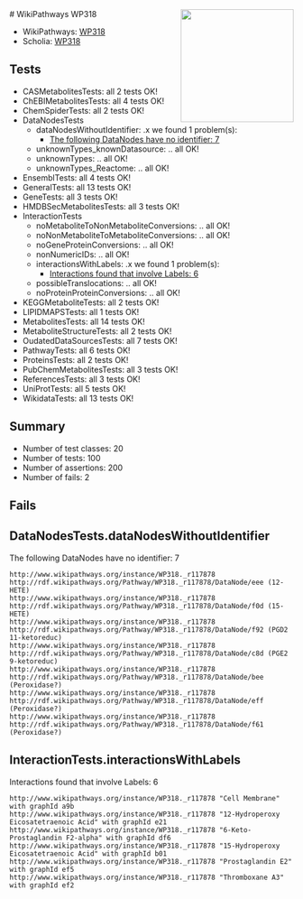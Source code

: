 <img style="float: right; width: 200px" src="https://upload.wikimedia.org/wikipedia/commons/thumb/8/83/Wplogo_with_text_500.png/640px-Wplogo_with_text_500.png" />
# WikiPathways WP318

* WikiPathways: [WP318](https://new.wikipathways.org/pathways/WP318)
* Scholia: [WP318](https://scholia.toolforge.org/wikipathways/WP318)
## Tests
* CASMetabolitesTests: all 2 tests OK!
* ChEBIMetabolitesTests: all 4 tests OK!
* ChemSpiderTests: all 2 tests OK!
* DataNodesTests
    * dataNodesWithoutIdentifier: .x we found 1 problem(s):
        * [The following DataNodes have no identifier: 7](#d2d32fa6)
    * unknownTypes_knownDatasource: .. all OK!
    * unknownTypes: .. all OK!
    * unknownTypes_Reactome: .. all OK!
* EnsemblTests: all 4 tests OK!
* GeneralTests: all 13 tests OK!
* GeneTests: all 3 tests OK!
* HMDBSecMetabolitesTests: all 3 tests OK!
* InteractionTests
    * noMetaboliteToNonMetaboliteConversions: .. all OK!
    * noNonMetaboliteToMetaboliteConversions: .. all OK!
    * noGeneProteinConversions: .. all OK!
    * nonNumericIDs: .. all OK!
    * interactionsWithLabels: .x we found 1 problem(s):
        * [Interactions found that involve Labels: 6](#630d267d)
    * possibleTranslocations: .. all OK!
    * noProteinProteinConversions: .. all OK!
* KEGGMetaboliteTests: all 2 tests OK!
* LIPIDMAPSTests: all 1 tests OK!
* MetabolitesTests: all 14 tests OK!
* MetaboliteStructureTests: all 2 tests OK!
* OudatedDataSourcesTests: all 7 tests OK!
* PathwayTests: all 6 tests OK!
* ProteinsTests: all 2 tests OK!
* PubChemMetabolitesTests: all 3 tests OK!
* ReferencesTests: all 3 tests OK!
* UniProtTests: all 5 tests OK!
* WikidataTests: all 13 tests OK!


## Summary

* Number of test classes: 20
* Number of tests: 100
* Number of assertions: 200
* Number of fails: 2

## Fails

<a name="d2d32fa6" />

## DataNodesTests.dataNodesWithoutIdentifier

The following DataNodes have no identifier: 7
```
http://www.wikipathways.org/instance/WP318._r117878 http://rdf.wikipathways.org/Pathway/WP318._r117878/DataNode/eee (12-HETE)
http://www.wikipathways.org/instance/WP318._r117878 http://rdf.wikipathways.org/Pathway/WP318._r117878/DataNode/f0d (15-HETE)
http://www.wikipathways.org/instance/WP318._r117878 http://rdf.wikipathways.org/Pathway/WP318._r117878/DataNode/f92 (PGD2 11-ketoreduc)
http://www.wikipathways.org/instance/WP318._r117878 http://rdf.wikipathways.org/Pathway/WP318._r117878/DataNode/c8d (PGE2 9-ketoreduc)
http://www.wikipathways.org/instance/WP318._r117878 http://rdf.wikipathways.org/Pathway/WP318._r117878/DataNode/bee (Peroxidase?)
http://www.wikipathways.org/instance/WP318._r117878 http://rdf.wikipathways.org/Pathway/WP318._r117878/DataNode/eff (Peroxidase?)
http://www.wikipathways.org/instance/WP318._r117878 http://rdf.wikipathways.org/Pathway/WP318._r117878/DataNode/f61 (Peroxidase?)
```

<a name="630d267d" />

## InteractionTests.interactionsWithLabels

Interactions found that involve Labels: 6
```
http://www.wikipathways.org/instance/WP318._r117878 "Cell Membrane" with graphId a9b
http://www.wikipathways.org/instance/WP318._r117878 "12-Hydroperoxy Eicosatetraenoic Acid" with graphId e21
http://www.wikipathways.org/instance/WP318._r117878 "6-Keto-Prostaglandin F2-alpha" with graphId df6
http://www.wikipathways.org/instance/WP318._r117878 "15-Hydroperoxy Eicosatetraenoic Acid" with graphId b01
http://www.wikipathways.org/instance/WP318._r117878 "Prostaglandin E2" with graphId ef5
http://www.wikipathways.org/instance/WP318._r117878 "Thromboxane A3" with graphId ef2
```

